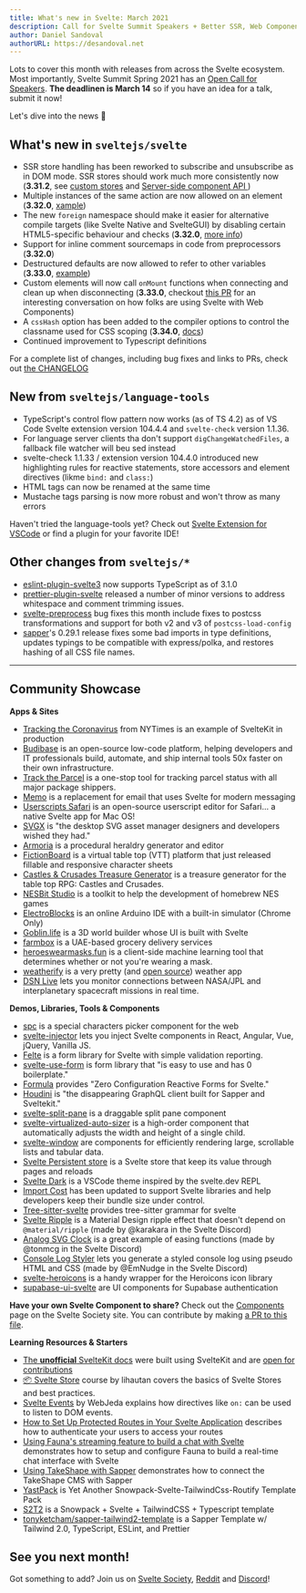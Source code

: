 ```yaml
---
title: What's new in Svelte: March 2021
description: Call for Svelte Summit Speakers + Better SSR, Web Component and non-HTML5 compilation support.
author: Daniel Sandoval
authorURL: https://desandoval.net
---
```


Lots to cover this month with releases from across the Svelte ecosystem. Most importantly, Svelte Summit Spring 2021 has an [Open Call for Speakers](https://sessionize.com/svelte-summit-spring-2021). **The deadlinen is March 14** so if you have an idea for a talk, submit it now!

Let's dive into the news 🐬

## What's new in `sveltejs/svelte`
* SSR store handling has been reworked to subscribe and unsubscribe as in DOM mode. SSR stores should work much more consistently now (**3.31.2**, see [custom stores](https://svelte.dev/examples#custom-stores) and [Server-side component API ](https://svelte.dev/docs#Server-side_component_API))
* Multiple instances of the same action are now allowed on an element (**3.32.0**, [xample](https://svelte.dev/repl/01a14375951749dab9579cb6860eccde?version=3.32.0))
* The new `foreign` namespace should make it easier for alternative compile targets (like Svelte Native and SvelteGUI) by disabling certain HTML5-specific behaviour and checks (**3.32.0**, [more info](https://github.com/sveltejs/svelte/pull/5652))
* Support for inline comment sourcemaps in code from preprocessors (**3.32.0**)
* Destructured defaults are now allowed to refer to other variables (**3.33.0**, [example](https://svelte.dev/repl/0ee7227e1b45465b9b47d7a5ae2d1252?version=3.33.0))
* Custom elements will now call `onMount` functions when connecting and clean up when disconnecting (**3.33.0**, checkout [this PR](https://github.com/sveltejs/svelte/pull/4522) for an interesting conversation on how folks are using Svelte with Web Components)
* A `cssHash` option has been added to the compiler options to control the classname used for CSS scoping (**3.34.0**, [docs](https://svelte.dev/docs#svelte_compile))
* Continued improvement to Typescript definitions

For a complete list of changes, including bug fixes and links to PRs, check out [the CHANGELOG](https://github.com/sveltejs/svelte/blob/master/CHANGELOG.md)


## New from `sveltejs/language-tools`

- TypeScript's control flow pattern now works (as of TS 4.2) as of VS Code Svelte extension version 104.4.4 and `svelte-check` version 1.1.36.
- For language server clients tha don't support `digChangeWatchedFiles`, a fallback file watcher will beu sed instead
- svelte-check 1.1.33 / extension version 104.4.0 introduced new highlighting rules for reactive statements, store accessors and element directives (likme `bind:` and `class:`)
- HTML tags can now be renamed at the same time
- Mustache tags parsing is now more robust and won't throw as many errors

Haven't tried the language-tools yet? Check out [Svelte Extension for VSCode](https://marketplace.visualstudio.com/items?itemName=svelte.svelte-vscode) or find a plugin for your favorite IDE!

## Other changes from `sveltejs/*`

- [eslint-plugin-svelte3](https://github.com/sveltejs/eslint-plugin-svelte3) now supports TypeScript as of 3.1.0
- [prettier-plugin-svelte](https://github.com/sveltejs/prettier-plugin-svelte/) released a number of minor versions to address whitespace and comment trimming issues.
- [svelte-preprocess](https://github.com/sveltejs/svelte-preprocess/) bug fixes this month include fixes to postcss transformations and support for both v2 and v3 of `postcss-load-config`
- [sapper](https://github.com/sveltejs/sapper/)'s 0.29.1 release fixes some bad imports in type definitions, updates typings to be compatible with express/polka, and restores hashing of all CSS file names.

---

## Community Showcase

**Apps & Sites**

- [Tracking the Coronavirus](https://www.nytimes.com/interactive/2021/us/new-york-city-new-york-covid-cases.html) from NYTimes is an example of SvelteKit in production
- [Budibase](https://github.com/Budibase/budibase) is an open-source low-code platform, helping developers and IT professionals build, automate, and ship internal tools 50x faster on their own infrastructure. 
- [Track the Parcel](https://tracktheparcel.com/) is a one-stop tool for tracking parcel status with all major package shippers.
- [Memo](https://sendmemo.app/features/) is a replacement for email that uses Svelte for modern messaging
- [Userscripts Safari](https://github.com/quoid/userscripts) is an open-source userscript editor for Safari... a native Svelte app for Mac OS!
- [SVGX](https://svgx.app/) is "the desktop SVG asset manager designers and developers wished they had."
- [Armoria](https://azgaar.github.io/Armoria/) is a procedural heraldry generator and editor
- [FictionBoard](https://www.fictionboard.com) is a virtual table top (VTT) platform that just released fillable and responsive character sheets
- [Castles & Crusades Treasure Generator](https://treasure.playaheadgames.com/) is a treasure generator for the table top RPG: Castles and Crusades.
- [NESBit Studio](https://jensa.org/NESBitStudio-web/graphics/spritesheets) is a toolkit to help the development of homebrew NES games
- [ElectroBlocks](https://electroblocks.org/) is an online Arduino IDE with a built-in simulator (Chrome Only)
- [Goblin.life](https://store.steampowered.com/app/552180/GoblinLife/) is a 3D world builder whose UI is built with Svelte
- [farmbox](https://farmbox.ae/) is a UAE-based grocery delivery services
- [heroeswearmasks.fun](https://heroeswearmasks.fun/) is a client-side machine learning tool that determines whether or not you're wearing a mask.
- [weatherify](https://brdtheo-weatherify.netlify.app/) is a very pretty (and [open source](https://github.com/brdtheo/weatherify)) weather app
- [DSN Live](https://dsn-live.netlify.app/#/) lets you monitor connections between NASA/JPL and interplanetary spacecraft missions in real time.



**Demos, Libraries, Tools & Components**

- [spc](https://github.com/khang-nd/spc) is a special characters picker component for the web
- [svelte-injector](https://www.npmjs.com/package/svelte-injector) lets you inject Svelte components in React, Angular, Vue, jQuery, Vanilla JS.
- [Felte](https://felte.dev/) is a form library for Svelte with simple validation reporting.
- [svelte-use-form](https://github.com/noahsalvi/svelte-use-form#readme) is form library that "is easy to use and has 0 boilerplate."
- [Formula](https://formula.svelte.codes/) provides "Zero Configuration Reactive Forms for Svelte."
- [Houdini](https://github.com/AlecAivazis/houdini) is "the disappearing GraphQL client built for Sapper and Sveltekit."
- [svelte-split-pane](https://www.reddit.com/r/sveltejs/comments/leoe33/sveltesplitpane/) is a draggable split pane component
- [svelte-virtualized-auto-sizer](https://github.com/micha-lmxt/svelte-virtualized-auto-sizer) is a high-order component that automatically adjusts the width and height of a single child.
- [svelte-window](https://github.com/micha-lmxt/svelte-window) are components for efficiently rendering large, scrollable lists and tabular data.
- [Svelte Persistent store](https://github.com/MacFJA/svelte-persistent-store) is a Svelte store that keep its value through pages and reloads
- [Svelte Dark](https://marketplace.visualstudio.com/items?itemName=NickScialli.svelte-dark) is a VSCode theme inspired by the svelte.dev REPL
- [Import Cost](https://marketplace.visualstudio.com/items?itemName=wix.vscode-import-cost) has been updated to support Svelte libraries and help developers keep their bundle size under control.
- [Tree-sitter-svelte](https://github.com/Himujjal/tree-sitter-svelte) provides tree-sitter grammar for svelte
- [Svelte Ripple](https://svelte.dev/repl/b73224a0fd4248178e3eab41943d41a9?version=3.31.2) is a Material Design ripple effect that doesn't depend on `@material/ripple` (made by @karakara in the Svelte Discord)
- [Analog SVG Clock](https://svelte.dev/repl/270e83f43e7a48918d8f2d497760904f?version=3.32.1) is a great example of easing functions (made by @tonmcg in the Svelte Discord)
- [Console Log Styler](https://svelte.dev/repl/11f609d0d90746f08da6d3d90bba84fc?version=3.32.0) lets you generate a styled console log using pseudo HTML and CSS (made by @EmNudge in the Svelte Discord)
- [svelte-heroicons](https://github.com/martinse/svelte-heroicons) is a handy wrapper for the Heroicons icon library
- [supabase-ui-svelte](https://github.com/joshnuss/supabase-ui-svelte) are UI components for Supabase authentication

**Have your own Svelte Component to share?** Check out the [Components](https://sveltesociety.dev/components) page on the Svelte Society site. You can contribute by making [a PR to this file](https://github.com/svelte-society/sveltesociety.dev/blob/master/src/pages/components/components.json).


**Learning Resources & Starters**

- [The **unofficial** SvelteKit docs](https://sk-incognito.vercel.app/learn/what-is-sveltekit) were built using SvelteKit and are [open for contributions](https://github.com/GrygrFlzr/kit-docs)
- [📦 Svelte Store](https://www.youtube.com/playlist?list=PLoKaNN3BjQX3fG-XOSwsPHtnV8FUY6lgK) course by lihautan covers the basics of Svelte Stores and best practices.
- [Svelte Events](https://www.youtube.com/watch?v=cbxxbBofjAw&feature=youtu.be) by WebJeda explains how directives like `on:` can be used to listen to DOM events.
- [How to Set Up Protected Routes in Your Svelte Application](https://www.webtips.dev/how-to-set-up-protected-routes-in-your-svelte-application) describes how to authenticate your users to access your routes
- [Using Fauna's streaming feature to build a chat with Svelte](https://dev.to/fauna/using-fauna-s-streaming-feature-to-build-a-chat-with-svelte-1gkd) demonstrates how to setup and configure Fauna to build a real-time chat interface with Svelte
- [Using TakeShape with Sapper](https://www.takeshape.io/articles/using-takeshape-with-sapper/) demonstrates how to connect the TakeShape CMS with Sapper
- [YastPack](https://github.com/rodabt/yastpack) is Yet Another Snowpack-Svelte-TailwindCss-Routify Template Pack
- [S2T2](https://ralphbliu.medium.com/s2t2-snowpack-svelte-tailwindcss-typescript-8928caa5af6c) is a Snowpack + Svelte + TailwindCSS + Typescript template
- [tonyketcham/sapper-tailwind2-template](https://github.com/tonyketcham/sapper-tailwind2-template) is a Sapper Template w/ Tailwind 2.0, TypeScript, ESLint, and Prettier

## See you next month!

Got something to add? Join us on [Svelte Society](https://sveltesociety.dev/), [Reddit](https://www.reddit.com/r/sveltejs/) and [Discord](https://discord.com/invite/yy75DKs)!

